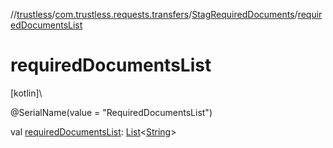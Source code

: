 //[trustless](../../../index.md)/[com.trustless.requests.transfers](../index.md)/[StagRequiredDocuments](index.md)/[requiredDocumentsList](required-documents-list.md)

# requiredDocumentsList

[kotlin]\

@SerialName(value = &quot;RequiredDocumentsList&quot;)

val [requiredDocumentsList](required-documents-list.md): [List](https://kotlinlang.org/api/latest/jvm/stdlib/kotlin.collections/-list/index.html)&lt;[String](https://kotlinlang.org/api/latest/jvm/stdlib/kotlin/-string/index.html)&gt;

